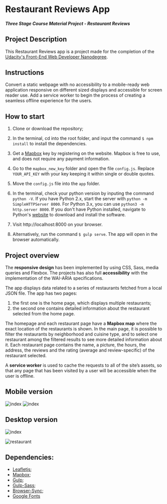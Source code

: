 # Restaurant Reviews App

#### _Three Stage Course Material Project - Restaurant Reviews_

## Project Description

This Restaurant Reviews app is a project made for the completion of the [Udacity's Front-End Web Developer Nanodegree](https://www.udacity.com/course/front-end-web-developer-nanodegree--nd001?v=fe1).

## Instructions

Convert a static webpage with no accessibility to a mobile-ready web application responsive on different sized displays and accessible for screen reader use. Add a service worker to begin the process of creating a seamless offline experience for the users.

## How to start

1. Clone or download the repository;

2.  In the terminal, cd into the root folder, and input the command `$ npm install` to install the dependencies.

3. Get a [Mapbox](https://www.mapbox.com/) key by registering on the website. Mapbox is free to use, and does not require any payment information.

4. Go to the `mapbox_new_key` folder and open the file `config.js`. Replace `YOUR_API_KEY` with your key keeping it within single or double quotes.

5. Move the `config.js` file into the `app` folder.

6. In the terminal, check your python version by inputing the command `python -V`. If you have Python 2.x, start the server with  `python -m SimpleHTTPServer 8000`. For Python 3.x, you can use `python3 -m http.server 8000`. If you don't have Python installed, navigate to Python's [website](https://www.python.org/) to download and install the software.

7. Visit http://localhost:8000 on your browser.

8. Alternatively, run the command `$ gulp serve`. The app will open in the browser automatically.

## Project overview

The **responsive design** has been implemented by using CSS, Sass, media queries and Flexbox. The projects has also full **accessibility** with the implementation of the WAI-ARIA specifications.

The app displays data related to a series of restaurants fetched from a local JSON file. The app has two pages: 
1. the first one is the home page, which displays multiple restaurants; 
2. the second one contains detailed information about the restaurant selected from the home page. 

The homepage and each restaurant page have a **Mapbox map** where the exact location of the restaurants is shown. In the main page, it is possible to filter the restaurants by neighborhood and cuisine type, and to select one restaurant among the filtered results to see more detailed information about it. Each restaurant page contains the name, a picture, the hours, the address, the reviews and the rating (average and review-specific) of the restaurant selected.

A **service worker** is used to cache the requests to all of the site’s assets, so that any page that has been visited by a user will be accessible when the user is offline.

## Mobile version

![index](screenshots/index_mobile.jpg) ![index](screenshots/restaurant_mobile.jpg)

## Desktop version

![index](screenshots/index_desktop.jpg)

![restaurant](screenshots/restaurant_desktop.jpg)

## Dependencies:

* [Leafletjs](https://leafletjs.com/);
* [Mapbox](https://www.mapbox.com/);
* [Gulp](https://gulpjs.com/);
* [Gulp-Sass](https://www.npmjs.com/package/gulp-sass);
* [Browser-Sync](https://browsersync.io/);
* [Google Fonts](https://fonts.google.com/)

